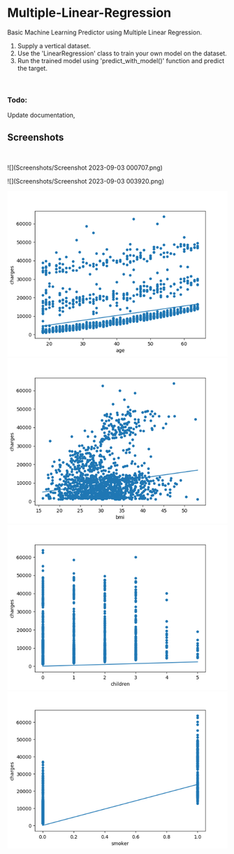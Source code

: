 # Multiple-Linear-Regression

Basic Machine Learning Predictor using Multiple Linear Regression.
1. Supply a vertical dataset.<br>
2. Use the 'LinearRegression' class to train your own model on the dataset.<br>
3. Run the trained model using 'predict_with_model()' function and predict the target.<br>
<br>

### Todo:

Update documentation,

## Screenshots

<br>

![](Screenshots/Screenshot 2023-09-03 000707.png)

![](Screenshots/Screenshot 2023-09-03 003920.png)

![](Plots/Figure_1.png)
<br>
![](Plots/Figure_2.png)
<br>
![](Plots/Figure_3.png)
<br>
![](Plots/Figure_4.png)